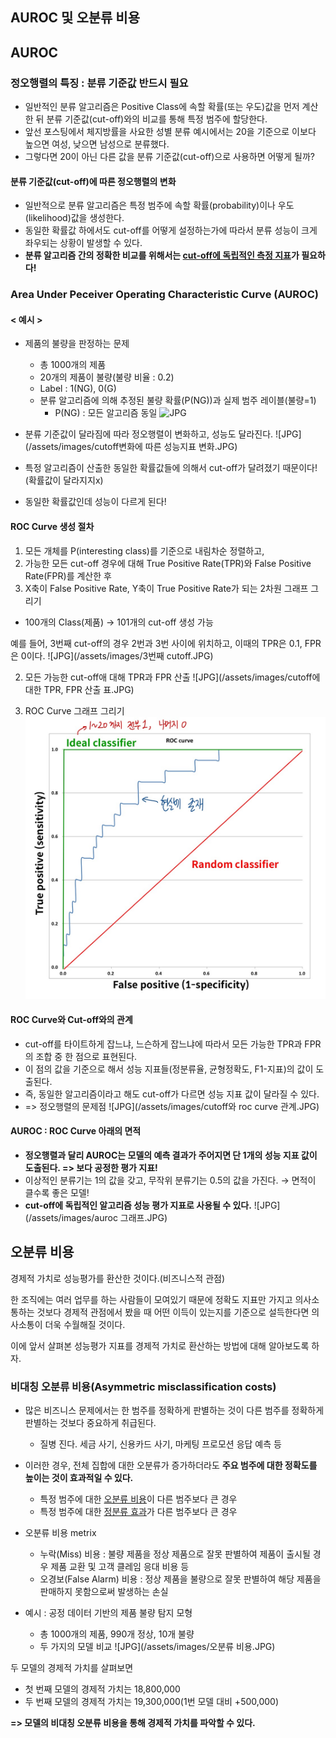## AUROC 및 오분류 비용

## AUROC

### 정오행렬의 특징 : 분류 기준값 반드시 필요

- 일반적인 분류 알고리즘은 Positive Class에 속할 확률(또는 우도)값을 먼저 계산한 뒤 분류 기준값(cut-off)와의 비교를 통해 특정 범주에 할당한다.
- 앞선 포스팅에서 체지방률을 사요한 성별 분류 예시에서는 20을 기준으로 이보다 높으면 여성, 낮으면 남성으로 분류했다.
- 그렇다면 20이 아닌 다른 값을 분류 기준값(cut-off)으로 사용하면 어떻게 될까?

#### 분류 기준값(cut-off)에 따른 정오행렬의 변화
- 일반적으로 분류 알고리즘은 특정 범주에 속할 확률(probability)이나 우도(likelihood)값을 생성한다.
- 동일한 확률값 하에서도 cut-off를 어떻게 설정하는가에 따라서 분류 성능이 크게 좌우되는 상황이 발생할 수 있다.
- **분류 알고리즘 간의 정확한 비교를 위해서는 <u>cut-off에 독립적인 측정 지표</u>가 필요하다!**

### Area Under Peceiver Operating Characteristic Curve (AUROC)

#### < 예시 >
- 제품의 불량을 판정하는 문제
    - 총 1000개의 제품
    - 20개의 제품이 불량(불량 비율 : 0.2)
    - Label : 1(NG), 0(G)
    - 분류 알고리즘에 의해 추정된 불량 확률(P(NG))과 실제 범주 레이블(불량=1)
        - P(NG) : 모든 알고리즘 동일
![JPG](/assets/images/표.JPG)

- 분류 기준값이 달라짐에 따라 정오행렬이 변화하고, 성능도 달라진다.
![JPG](/assets/images/cutoff변화에 따른 성능지표 변화.JPG)
- 특정 알고리즘이 산출한 동일한 확률값들에 의해서 cut-off가 달려졌기 때문이다! (확률값이 달라지지x)
- 동일한 확률값인데 성능이 다르게 된다!

#### ROC Curve 생성 절차
1. 모든 개체를 P(interesting class)를 기준으로 내림차순 정렬하고,
2. 가능한 모든 cut-off 경우에 대해 True Positive Rate(TPR)와 False Positive Rate(FPR)를 계산한 후
3. X축이 False Positive Rate, Y축이 True Positive Rate가 되는 2차원 그래프 그리기

- 100개의 Class(제품) -> 101개의 cut-off 생성 가능

예를 들어, 3번째 cut-off의 경우 2번과 3번 사이에 위치하고, 이때의 TPR은 0.1, FPR은 0이다. 
![JPG](/assets/images/3번째 cutoff.JPG)

2. 모든 가능한 cut-off애 대해 TPR과 FPR 산출
![JPG](/assets/images/cutoff에 대한 TPR, FPR 산출 표.JPG)

3. ROC Curve 그래프 그리기
![JPG](/assets/images/roc커브.JPG)

#### ROC Curve와 Cut-off와의 관계
- cut-off를 타이트하게 잡느냐, 느슨하게 잡느냐에 따라서 모든 가능한 TPR과 FPR의 조합 중 한 점으로 표현된다.
- 이 점의 값을 기준으로 해서 성능 지표들(정분류율, 균형정확도, F1-지표)의 값이 도출된다.
- 즉, 동일한 알고리즘이라고 해도 cut-off가 다르면 성능 지표 값이 달라질 수 있다.
- => 정오행렬의 문제점
![JPG](/assets/images/cutoff와 roc curve 관계.JPG)

#### AUROC : ROC Curve 아래의 면적
- **정오행렬과 달리 AUROC는 모델의 예측 결과가 주어지면 단 1개의 성능 지표 값이 도출된다. => 보다 공정한 평가 지표!**
- 이상적인 분류기는 1의 값을 갖고, 무작위 분류기는 0.5의 값을 가진다. $\rightarrow$ 면적이 클수록 좋은 모델!
- **cut-off에 독립적인 알고리즘 성능 평가 지표로 사용될 수 있다.**
![JPG](/assets/images/auroc 그래프.JPG)

## 오분류 비용

경제적 가치로 성능평가를 환산한 것이다.(비즈니스적 관점)

한 조직에는 여러 업무를 하는 사람들이 모여있기 때문에 정확도 지표만 가지고 의사소통하는 것보다 경제적 관점에서 봤을 때 어떤 이득이 있는지를 기준으로 설득한다면 의사소통이 더욱 수월해질 것이다.

이에 앞서 살펴본 성능평가 지표를 경제적 가치로 환산하는 방법에 대해 알아보도록 하자.

### 비대칭 오분류 비용(Asymmetric misclassification costs)
- 많은 비즈니스 문제에서는 한 범주를 정확하게 판별하는 것이 다른 범주를 정확하게 판별하는 것보다 중요하게 취급된다.
    - 질병 진다. 세금 사기, 신용카드 사기, 마케팅 프로모션 응답 예측 등
- 이러한 경우, 전체 집합에 대한 오분류가 증가하더라도 **주요 범주에 대한 정확도를 높이는 것이 효과적일 수 있다.**
    - 특정 범주에 대한 <u>오분류 비용</u>이 다른 범주보다 큰 경우
    - 특정 범주에 대한 <u>정분류 효과</u>가 다른 범주보다 큰 경우

- 오분류 비용 metrix
    - 누락(Miss) 비용 : 불량 제품을 정상 제품으로 잘못 판별하여 제품이 출시될 경우 제품 교환 및 고객 클레임 응대 비용 등
    - 오경보(False Alarm) 비용 : 정상 제품을 불량으로 잘못 판별하여 해당 제품을 판매하지 못함으로써 발생하는 손실

- 예시 : 공정 데이터 기반의 제품 불량 탐지 모형
    - 총 1000개의 제품, 990개 정상, 10개 불량
    - 두 가지의 모델 비교
![JPG](/assets/images/오분류 비용.JPG)

두 모델의 경제적 가치를 살펴보면 

- 첫 번째 모델의 경제적 가치는 18,800,000
- 두 번째 모델의 경제적 가치는 19,300,000(1번 모델 대비 +500,000)

**=> 모델의 비대칭 오분류 비용을 통해 경제적 가치를 파악할 수 있다.**
